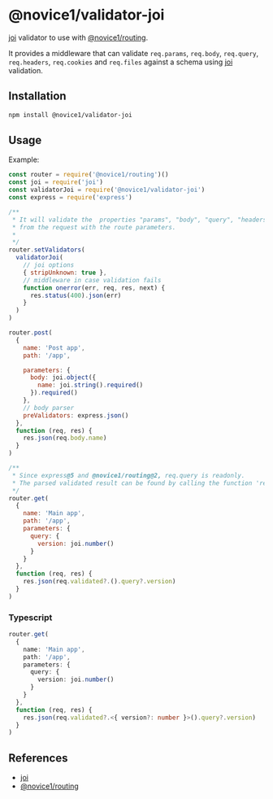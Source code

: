 # @novice1/validator-joi

[joi](https://www.npmjs.com/package/joi) validator to use with [@novice1/routing](https://www.npmjs.com/package/@novice1/routing).

It provides a middleware that can validate `req.params`, `req.body`, `req.query`, `req.headers`, `req.cookies` and `req.files` against a schema using [joi](https://www.npmjs.com/package/joi) validation.

## Installation

```bash
npm install @novice1/validator-joi
```

## Usage

Example:

```js
const router = require('@novice1/routing')()
const joi = require('joi')
const validatorJoi = require('@novice1/validator-joi')
const express = require('express')

/**
 * It will validate the  properties "params", "body", "query", "headers", "cookies" and "files"
 * from the request with the route parameters.
 *
 */
router.setValidators(
  validatorJoi(
    // joi options
    { stripUnknown: true },
    // middleware in case validation fails
    function onerror(err, req, res, next) {
      res.status(400).json(err)
    }
  )
)

router.post(
  {
    name: 'Post app',
    path: '/app',

    parameters: {
      body: joi.object({
        name: joi.string().required()
      }).required()
    },
    // body parser
    preValidators: express.json()
  },
  function (req, res) {
    res.json(req.body.name)
  }
)

/**
 * Since express@5 and @novice1/routing@2, req.query is readonly. 
 * The parsed validated result can be found by calling the function 'req.validated()'.
 */
router.get(
  {
    name: 'Main app',
    path: '/app',
    parameters: {
      query: {
        version: joi.number()
      }
    }
  },
  function (req, res) {
    res.json(req.validated?.().query?.version)
  }
)
```

### Typescript

```ts
router.get(
  {
    name: 'Main app',
    path: '/app',
    parameters: {
      query: {
        version: joi.number()
      }
    }
  },
  function (req, res) {
    res.json(req.validated?.<{ version?: number }>().query?.version)
  }
)
```


## References

- [joi](https://www.npmjs.com/package/joi)
- [@novice1/routing](https://www.npmjs.com/package/@novice1/routing)
